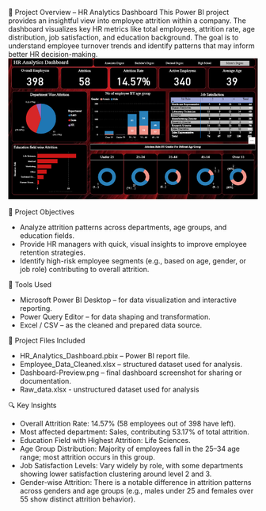 👥 Project Overview – HR Analytics Dashboard
This Power BI project provides an insightful view into employee attrition within a company. The dashboard visualizes key HR metrics like total employees, attrition rate, age distribution, job satisfaction, and education background. The goal is to understand employee turnover trends and identify patterns that may inform better HR decision-making.
![Dashboard Preview](Dashboard/Dashboard-preview.png)

🎯 Project Objectives
- Analyze attrition patterns across departments, age groups, and education fields.
- Provide HR managers with quick, visual insights to improve employee retention strategies.
- Identify high-risk employee segments (e.g., based on age, gender, or job role) contributing to overall attrition.

🧰 Tools Used
- Microsoft Power BI Desktop – for data visualization and interactive reporting.
- Power Query Editor – for data shaping and transformation.
- Excel / CSV – as the cleaned and prepared data source.

📁 Project Files Included
- HR_Analytics_Dashboard.pbix – Power BI report file.
- Employee_Data_Cleaned.xlsx – structured dataset used for analysis.
- Dashboard-Preview.png – final dashboard screenshot for sharing or documentation.
- Raw_data.xlsx - unstructured dataset used for analysis
  
🔍 Key Insights
- Overall Attrition Rate: 14.57% (58 employees out of 398 have left).
- Most affected department: Sales, contributing 53.17% of total attrition.
- Education Field with Highest Attrition: Life Sciences.
- Age Group Distribution: Majority of employees fall in the 25–34 age range; most attrition occurs in this group.
- Job Satisfaction Levels: Vary widely by role, with some departments showing lower satisfaction clustering around level 2 and 3.
- Gender-wise Attrition: There is a notable difference in attrition patterns across genders and age groups (e.g., males under 25 and females over 55 show distinct attrition behavior).
